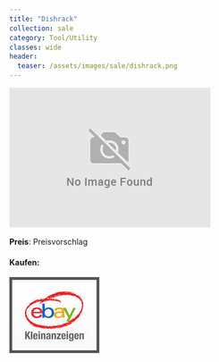 ```yaml
---
title: "Dishrack"
collection: sale
category: Tool/Utility
classes: wide
header: 
  teaser: /assets/images/sale/dishrack.png
---
```




<a href="">
  <img src="/assets/images/sale/dishrack.png" alt="Dishrack">
</a>

**Preis**: Preisvorschlag


#### Kaufen:
<a href="">
  <img src="/assets/images/ebay.png" alt="Ebay Kleinanzeigen" style="border: 5px solid #555">
</a>

